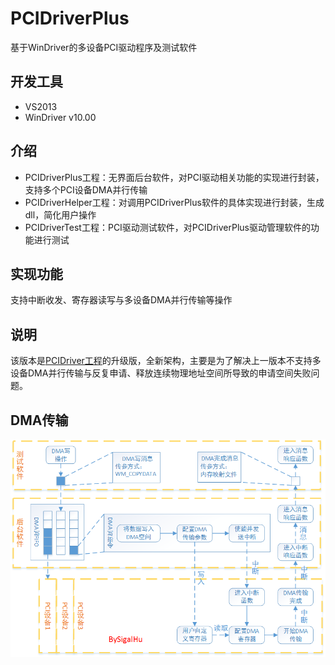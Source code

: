 # PCIDriverPlus
基于WinDriver的多设备PCI驱动程序及测试软件
## 开发工具
* VS2013
* WinDriver v10.00
## 介绍
* PCIDriverPlus工程：无界面后台软件，对PCI驱动相关功能的实现进行封装，支持多个PCI设备DMA并行传输
* PCIDriverHelper工程：对调用PCIDriverPlus软件的具体实现进行封装，生成dll，简化用户操作
* PCIDriverTest工程：PCI驱动测试软件，对PCIDriverPlus驱动管理软件的功能进行测试
## 实现功能
支持中断收发、寄存器读写与多设备DMA并行传输等操作
## 说明
该版本是[PCIDriver工程](https://github.com/SigalHu/PCIDriver)的升级版，全新架构，主要是为了解决上一版本不支持多设备DMA并行传输与反复申请、释放连续物理地址空间所导致的申请空间失败问题。
## DMA传输
![image](https://github.com/SigalHu/PCIDriverPlus/raw/master/img/DMA写操作.png)

